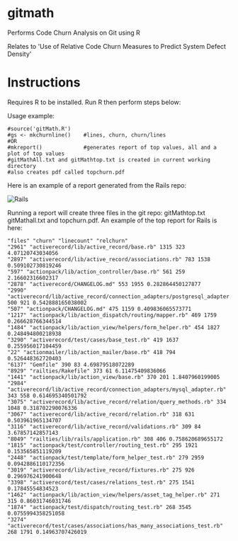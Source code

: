 gitmath
=======

Performs Code Churn Analysis on Git using R

Relates to 'Use of Relative Code Churn Measures to Predict System Defect Density'

Instructions
===================

Requires R to be installed.  Run R then perform steps below:

Usage example:

```{r }
#source('gitMath.R')
#gs <- mkchurnline()    #lines, churn, churn/lines
#OR
#mkreport()             #generates report of top values, all and a plot of top values
#gitMathAll.txt and gitMathtop.txt is created in current working directory
#also creates pdf called topchurn.pdf
```

Here is an example of a report generated from the Rails repo:

![Rails](https://raw.github.com/noahgift/gitmath/master/docs/rails-churn.png)

Running a report will create three files in the git repo:  gitMathtop.txt gitMathall.txt and topchurn.pdf.  An example of the top
report for Rails is here:

```{r }
"files" "churn" "linecount" "relchurn"
"2961" "activerecord/lib/active_record/base.rb" 1315 323 4.07120743034056
"2897" "activerecord/lib/active_record/associations.rb" 783 1538 0.509102730819246
"597" "actionpack/lib/action_controller/base.rb" 561 259 2.16602316602317
"2878" "activerecord/CHANGELOG.md" 553 1955 0.282864450127877
"2990" "activerecord/lib/active_record/connection_adapters/postgresql_adapter.rb" 500 921 0.542888165038002
"507" "actionpack/CHANGELOG.md" 475 1159 0.409836065573771
"1217" "actionpack/lib/action_dispatch/routing/mapper.rb" 469 1759 0.266628766344514
"1484" "actionpack/lib/action_view/helpers/form_helper.rb" 454 1827 0.248494800218938
"3290" "activerecord/test/cases/base_test.rb" 419 1637 0.255956017104459
"22" "actionmailer/lib/action_mailer/base.rb" 418 794 0.526448362720403
"6137" "Gemfile" 390 83 4.69879518072289
"8929" "railties/Rakefile" 373 61 6.11475409836066
"1441" "actionpack/lib/action_view/base.rb" 370 201 1.8407960199005
"2984" "activerecord/lib/active_record/connection_adapters/mysql_adapter.rb" 343 558 0.614695340501792
"3075" "activerecord/lib/active_record/relation/query_methods.rb" 334 1048 0.318702290076336
"3067" "activerecord/lib/active_record/relation.rb" 318 631 0.503961965134707
"3116" "activerecord/lib/active_record/validations.rb" 309 84 3.67857142857143
"8049" "railties/lib/rails/application.rb" 308 406 0.758620689655172
"1815" "actionpack/test/controller/routing_test.rb" 295 1921 0.153565851119209
"2448" "actionpack/test/template/form_helper_test.rb" 279 2959 0.0942886110172356
"3019" "activerecord/lib/active_record/fixtures.rb" 275 926 0.296976241900648
"3398" "activerecord/test/cases/relations_test.rb" 275 1541 0.17845554834523
"1462" "actionpack/lib/action_view/helpers/asset_tag_helper.rb" 271 315 0.86031746031746
"1874" "actionpack/test/dispatch/routing_test.rb" 268 3545 0.0755994358251058
"3274" "activerecord/test/cases/associations/has_many_associations_test.rb" 268 1791 0.14963707426019
```

